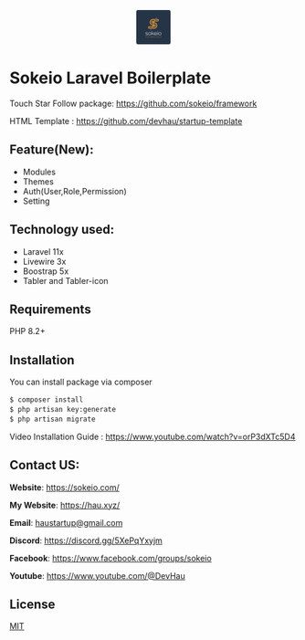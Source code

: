 <p align="center"><img style="width:60px; border-radius: 3px;" src="./sokeio.webp">
</p>

# Sokeio Laravel Boilerplate

Touch Star Follow package: https://github.com/sokeio/framework

HTML Template : https://github.com/devhau/startup-template

## Feature(New):

-   Modules
-   Themes
-   Auth(User,Role,Permission)
-   Setting

## Technology used:

-   Laravel 11x
-   Livewire 3x
-   Boostrap 5x
-   Tabler and Tabler-icon

## Requirements

PHP 8.2+

## Installation

You can install package via composer

```bash
$ composer install
$ php artisan key:generate
$ php artisan migrate

```

Video Installation Guide : https://www.youtube.com/watch?v=orP3dXTc5D4



## Contact US:

**Website**: https://sokeio.com/

**My Website**: https://hau.xyz/

**Email**: haustartup@gmail.com

**Discord**: https://discord.gg/5XePqYxyjm

**Facebook**: https://www.facebook.com/groups/sokeio

**Youtube**: https://www.youtube.com/@DevHau

## License

[MIT](./LICENSE)
